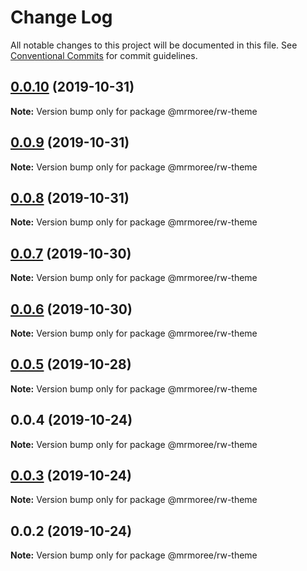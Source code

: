 # Change Log

All notable changes to this project will be documented in this file.
See [Conventional Commits](https://conventionalcommits.org) for commit guidelines.

## [0.0.10](https://github.com/mrmoree/RDComponents/compare/@mrmoree/rw-theme@0.0.9...@mrmoree/rw-theme@0.0.10) (2019-10-31)

**Note:** Version bump only for package @mrmoree/rw-theme





## [0.0.9](https://github.com/mrmoree/RDComponents/compare/@mrmoree/rw-theme@0.0.8...@mrmoree/rw-theme@0.0.9) (2019-10-31)

**Note:** Version bump only for package @mrmoree/rw-theme





## [0.0.8](https://github.com/mrmoree/RDComponents/compare/@mrmoree/rw-theme@0.0.7...@mrmoree/rw-theme@0.0.8) (2019-10-31)

**Note:** Version bump only for package @mrmoree/rw-theme





## [0.0.7](https://github.com/mrmoree/RDComponents/compare/@mrmoree/rw-theme@0.0.6...@mrmoree/rw-theme@0.0.7) (2019-10-30)

**Note:** Version bump only for package @mrmoree/rw-theme





## [0.0.6](https://github.com/mrmoree/RDComponents/compare/@mrmoree/rw-theme@0.0.5...@mrmoree/rw-theme@0.0.6) (2019-10-30)

**Note:** Version bump only for package @mrmoree/rw-theme





## [0.0.5](https://github.com/mrmoree/RDComponents/compare/@mrmoree/rw-theme@0.0.4...@mrmoree/rw-theme@0.0.5) (2019-10-28)

**Note:** Version bump only for package @mrmoree/rw-theme





## 0.0.4 (2019-10-24)

**Note:** Version bump only for package @mrmoree/rw-theme





## [0.0.3](https://github.com/mrmoree/RDComponents/compare/@mrmoree/rw-theme@0.0.2...@mrmoree/rw-theme@0.0.3) (2019-10-24)

**Note:** Version bump only for package @mrmoree/rw-theme





## 0.0.2 (2019-10-24)

**Note:** Version bump only for package @mrmoree/rw-theme

